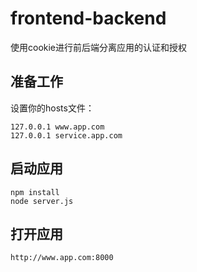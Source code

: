 # frontend-backend
使用cookie进行前后端分离应用的认证和授权

## 准备工作
设置你的hosts文件：

```
127.0.0.1 www.app.com
127.0.0.1 service.app.com
```

## 启动应用
```
npm install
node server.js
```

## 打开应用

`http://www.app.com:8000`

